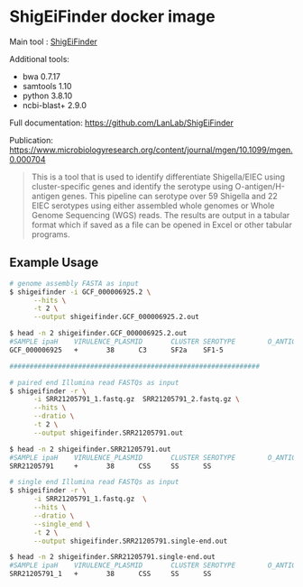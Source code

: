 # ShigEiFinder docker image

Main tool : [ShigEiFinder](https://github.com/LanLab/ShigEiFinder)

Additional tools:

- bwa 0.7.17
- samtools 1.10
- python 3.8.10
- ncbi-blast+ 2.9.0

Full documentation: https://github.com/LanLab/ShigEiFinder

Publication: https://www.microbiologyresearch.org/content/journal/mgen/10.1099/mgen.0.000704

> This is a tool that is used to identify differentiate Shigella/EIEC using cluster-specific genes and identify the serotype using O-antigen/H-antigen genes. This pipeline can serotype over 59 Shigella and 22 EIEC serotypes using either assembled whole genomes or Whole Genome Sequencing (WGS) reads. The results are output in a tabular format which if saved as a file can be opened in Excel or other tabular programs.

## Example Usage

```bash
# genome assembly FASTA as input
$ shigeifinder -i GCF_000006925.2 \
      --hits \
      -t 2 \
      --output shigeifinder.GCF_000006925.2.out

$ head -n 2 shigeifinder.GCF_000006925.2.out 
#SAMPLE ipaH    VIRULENCE_PLASMID       CLUSTER SEROTYPE        O_ANTIGEN       H_ANTIGEN       NOTES
GCF_000006925   +       38      C3      SF2a    SF1-5

##############################################################

# paired end Illumina read FASTQs as input
$ shigeifinder -r \
      -i SRR21205791_1.fastq.gz  SRR21205791_2.fastq.gz \
      --hits \
      --dratio \
      -t 2 \
      --output shigeifinder.SRR21205791.out

$ head -n 2 shigeifinder.SRR21205791.out
#SAMPLE ipaH    VIRULENCE_PLASMID       CLUSTER SEROTYPE        O_ANTIGEN       H_ANTIGEN       NOTES
SRR21205791     +       38      CSS     SS      SS

# single end Illumina read FASTQs as input
$ shigeifinder -r \
      -i SRR21205791_1.fastq.gz  \
      --hits \
      --dratio \
      --single_end \
      -t 2 \
      --output shigeifinder.SRR21205791.single-end.out

$ head -n 2 shigeifinder.SRR21205791.single-end.out
#SAMPLE ipaH    VIRULENCE_PLASMID       CLUSTER SEROTYPE        O_ANTIGEN       H_ANTIGEN       NOTES
SRR21205791_1   +       38      CSS     SS      SS
```
